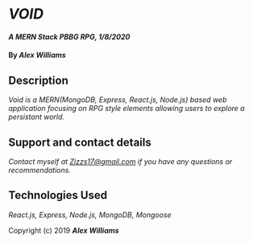 # _VOID_

#### _A MERN Stack PBBG RPG, 1/8/2020_

#### By _**Alex Williams**_

## Description

_Void is a MERN(MongoDB, Express, React.js, Node.js) based web application focusing on RPG style elements allowing users to explore a persistant world._

## Support and contact details

_Contact myself at Zizzs17@gmail.com if you have any questions or recommendations._

## Technologies Used

_React.js, Express, Node.js, MongoDB, Mongoose_

Copyright (c) 2019 **_Alex Williams_**
